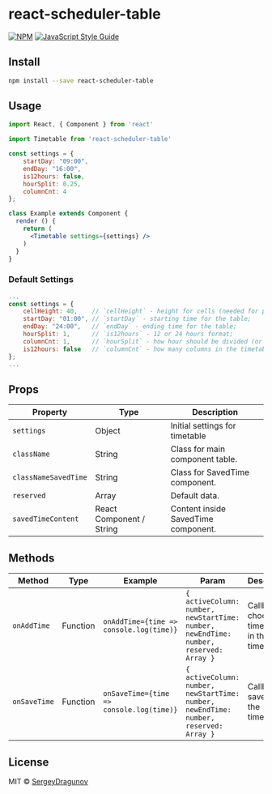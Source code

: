 # react-scheduler-table

> 

[![NPM](https://img.shields.io/npm/v/react-scheduler-table.svg)](https://www.npmjs.com/package/react-scheduler-table) [![JavaScript Style Guide](https://img.shields.io/badge/code_style-standard-brightgreen.svg)](https://standardjs.com)

## Install

```bash
npm install --save react-scheduler-table
```

## Usage

```jsx
import React, { Component } from 'react'

import Timetable from 'react-scheduler-table'

const settings = {
	startDay: "09:00",
	endDay: "16:00",
	is12hours: false,
	hourSplit: 0.25,
	columnCnt: 4
};

class Example extends Component {
  render () {
    return (
      <Timetable settings={settings} />
    )
  }
}
```

### Default Settings

```jsx
...
const settings = {
	cellHeight: 40,    // `cellHeight` - height for cells (needed for proper render SavedTime);
	startDay: "01:00", // `startDay` - starting time for the table;
	endDay: "24:00",   // `endDay` - ending time for the table;
	hourSplit: 1,      // `is12hours` - 12 or 24 hours format;
	columnCnt: 1,      // `hourSplit` - how hour should be divided (or row count for one hour). `0.5` for 30 min hour split (or 2 rows for one hour);
	is12hours: false   // `columnCnt` - how many columns in the timetable;
};
...
```

## Props

| Property | Type | Description |
|----------------------|--------------------------|-------------------------------------|
| `settings` | Object | Initial settings for timetable |
| `className` | String | Class for main component table. |
| `classNameSavedTime` | String | Class for SavedTime component. |
| `reserved` | Array | Default data. |
| `savedTimeContent` | React Component / String | Content inside SavedTime component. |

## Methods

| Method       | Type     | Example                                  | Param                                                                                            | Description                                          |
|--------------|----------|------------------------------------------|--------------------------------------------------------------------------------------------------|------------------------------------------------------|
| `onAddTime`  | Function | `onAddTime={time => console.log(time)}`  | `{   activeColumn: number,    newStartTime: number,    newEndTime: number,    reserved: Array }` | Callback to choose any time (cell) in the timetable. |
| `onSaveTime` | Function | `onSaveTime={time => console.log(time)}` | `{   activeColumn: number,    newStartTime: number,    newEndTime: number,    reserved: Array }` | Callback to save time in the timetable.              |

## License

MIT © [SergeyDragunov](https://github.com/SergeyDragunov)

